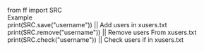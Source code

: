 
from ff import SRC
<br/>
Example<br/>
print(SRC.save("username")) || Add users in xusers.txt<br/>
print(SRC.remove("username"))  || Remove users From xusers.txt<br/>
print(SRC.check("username"))  || Check users if in xusers.txt<br/>
